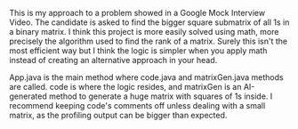This is my approach to a problem showed in a Google Mock Interview Video. The candidate is asked to find the bigger square submatrix of all 1s in a binary matrix. I think this project is more easily solved using math, more precisely the algorithm used to find the rank of a matrix. Surely this isn't the most efficient way but I think the logic is simpler when you apply math instead of creating an alternative approach in your head.

App.java is the main method where code.java and matrixGen.java methods are called. code is where the logic resides, and matrixGen is an AI-generated method to
generate a huge matrix with squares of 1s inside. I recommend keeping code's comments off unless dealing with a small matrix, as the profiling output can be bigger than expected.